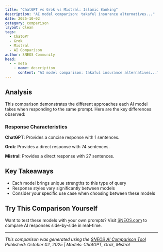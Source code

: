 ```yaml
---
title: "ChatGPT vs Grok vs Mistral: Islamic Banking"
description: "AI model comparison: takaful insurance alternatives..."
date: 2025-10-02
category: comparison
layout: Clean
tags:
  - ChatGPT
  - Grok
  - Mistral
  - AI Comparison
author: SNEOS Community
head:
  - - meta
    - name: description
      content: "AI model comparison: takaful insurance alternatives..."
---
```


<ChatComparison
  title="ChatGPT vs Grok vs Mistral: Islamic Banking"
  prompt="takaful insurance alternatives"
  :responses='{
    "ChatGPT": "Error calling OpenAI API.",
    "Grok": "Takaful insurance is a type of Sharia-compliant insurance based on mutual cooperation, where participants contribute money into a common pool to help one another in times of need. However, if you are looking for alternatives to Takaful insurance\u2014either due to personal preference, availability, or other reasons\u2014there are several options to consider. These alternatives can be conventional or aligned with ethical or religious principles, depending on your needs.\n\n### 1. Conventional Insurance\n   - **Description**: Traditional insurance offered by commercial companies, where policyholders pay premiums to the insurer, and the insurer assumes the risk of loss.\n   - **Key Features**:\n     - Based on risk transfer to the insurance company.\n     - May include elements like interest (riba) or speculation (gharar), which are not Sharia-compliant.\n     - Wide range of products, including life, health, property, and vehicle insurance.\n   - **Why Consider?**: Widely available, often more established in many regions, and may offer more competitive pricing or coverage options.\n\n### 2. Self-Insurance\n   - **Description**: Instead of purchasing insurance, you set aside your own funds to cover potential losses or emergencies.\n   - **Key Features**:\n     - Requires significant savings and financial discipline.\n     - No premiums or third-party involvement.\n     - You bear the full risk of loss if funds are insufficient.\n   - **Why Consider?**: Avoids reliance on external providers and aligns with self-reliance principles. Suitable for low-risk individuals or smaller potential losses.\n\n### 3. Mutual Insurance or Cooperative Insurance\n   - **Description**: A group of individuals or businesses pool resources to cover each other\u2019s risks, similar to Takaful but not necessarily Sharia-compliant.\n   - **Key Features**:\n     - Policyholders are also owners of the mutual fund.\n     - Profits or surpluses may be shared among members or reinvested.\n     - Often community-based or industry-specific.\n   - **Why Consider?**: Offers a sense of community and shared responsibility. May feel closer to Takaful in spirit while being more accessible in some regions.\n\n### 4. Ethical or Socially Responsible Insurance\n   - **Description**: Insurance products offered by companies that align with ethical, environmental, or social responsibility goals.\n   - **Key Features**:\n     - Focuses on sustainable investments and avoiding harmful industries (e.g., tobacco, weapons).\n     - Not necessarily Sharia-compliant but avoids some practices (like interest) that conflict with personal values.\n   - **Why Consider?**: Appeals to those who want ethical alternatives but do not require strict Sharia compliance.\n\n### 5. Savings and Investment Plans with Risk Mitigation Features\n   - **Description**: Financial products like endowments, unit-linked plans, or savings schemes that build a fund over time while offering some protection against risks.\n   - **Key Features**:\n     - Combines savings/investment with limited insurance-like benefits.\n     - Returns may depend on market performance.\n     - Not a full replacement for insurance but can act as a financial safety net.\n   - **Why Consider?**: Provides a way to grow wealth while offering some security without traditional insurance structures.\n\n### 6. Community-Based Support Systems\n   - **Description**: Informal or local systems where communities come together to support members during emergencies or losses.\n   - **Key Features**:\n     - Relies on mutual aid rather than formal contracts.\n     - Common in tight-knit cultural or religious groups.\n     - No formal premiums or guarantees; depends on goodwill.\n   - **Why Consider?**: Aligns with cultural or religious values of mutual help and avoids commercial insurance altogether.\n\n### 7. Government or Social Security Programs\n   - **Description**: Public schemes that provide protection against risks like unemployment, disability, or medical emergencies.\n   - **Key Features**:\n     - Often mandatory in many countries (e.g., social security contributions).\n     - May cover health, retirement, or disability but not property or other risks.\n     - Funded through taxes or contributions.\n   - **Why Consider?**: Provides a safety net without the need for private insurance, though coverage may be limited.\n\n### 8. Islamic Financial Products (Non-Takaful)\n   - **Description**: Other Sharia-compliant financial instruments, such as Islamic bonds (Sukuk) or profit-sharing agreements (Mudarabah), to build financial security.\n   - **Key Features**:\n     - Focus on wealth preservation or growth rather than risk coverage.\n     - Can be used as part of a broader financial plan to mitigate risks indirectly.\n   - **Why Consider?**: Offers Sharia-compliant alternatives to build a financial buffer without relying on Takaful.\n\n### Factors to Consider When Choosing Alternatives\n- **Religious or Ethical Alignment**: Ensure the alternative matches your personal or religious beliefs (e.g., avoiding interest or speculation if seeking Sharia compliance).\n- **Risk Tolerance**: Some alternatives (like self-insurance) require you to bear significant risk.\n- **Availability**: Takaful or other alternatives may not be available in all regions, so consider what is accessible.\n- **Financial Capacity**: Self-insurance or community systems require personal or collective financial resources.\n- **Coverage Needs**: Conventional insurance or mutual schemes may offer broader or more specific coverage than informal systems.\n\n### Conclusion\nIf you\u0027re seeking alternatives to Takaful due to Sharia compliance concerns, mutual insurance, community-based systems, or Islamic financial products might be the closest in spirit. If compliance is not a concern, conventional insurance or government programs could be practical options. Evaluate your specific needs, financial situation, and values to choose the best alternative. If you\u0027re unsure, consulting with a financial advisor or a Sharia scholar (for Islamic compliance) can provide tailored guidance.",
    "Mistral": "Takaful insurance is a type of Islamic insurance based on the principles of mutual cooperation and shared responsibility. If you\u0027re looking for alternatives to traditional Takaful insurance, here are a few options:\n\n1. **Conventional Insurance**: This is the most common alternative. Conventional insurance operates on the basis of risk transfer and is not governed by Islamic law. It includes various types of policies like life, health, auto, and home insurance.\n\n2. **Mutual Insurance**: Similar to Takaful, mutual insurance is based on the concept of mutuality. Policyholders are also the owners of the company. Any profits made by the company can be distributed back to the policyholders.\n\n3. **Cooperative Insurance**: This is another form of mutual insurance where policyholders are members of a cooperative. The cooperative operates on a not-for-profit basis and any surplus is redistributed to members.\n\n4. **Microinsurance**: This is designed to protect low-income people against specific perils in exchange for regular premium payments proportionate to the likelihood and cost of the risks involved.\n\n5. **Self-Insurance**: This involves setting aside funds to cover potential losses rather than purchasing insurance. This is often used by large corporations but can also be applied on a smaller scale.\n\n6. **Captive Insurance**: This is a form of self-insurance where a company creates a wholly-owned subsidiary to provide insurance to itself. This is typically used by large corporations.\n\n7. **Peer-to-Peer (P2P) Insurance**: This is a newer concept where groups of individuals pool their resources to insure against risks. It\u0027s similar to Takaful in that it\u0027s based on mutual cooperation.\n\n8. **Parametric Insurance**: This type of insurance does not indemnify the pure loss but agrees to pay a set amount based on a triggering event, such as an earthquake of a certain magnitude.\n\nEach of these alternatives has its own pros and cons, and the best choice depends on individual needs, beliefs, and circumstances. It\u0027s always a good idea to consult with a financial advisor or insurance professional when considering different insurance options."
  }'
  published-date="09:02"
/>

## Analysis

This comparison demonstrates the different approaches each AI model takes when responding to the same prompt. Here are the key differences observed:

### Response Characteristics

**ChatGPT**: Provides a concise response with 1 sentences. 

**Grok**: Provides a direct response with 74 sentences. 

**Mistral**: Provides a direct response with 27 sentences. 

## Key Takeaways

- Each model brings unique strengths to this type of query
- Response styles vary significantly between models
- Consider your specific use case when choosing between these models

## Try This Comparison Yourself

Want to test these models with your own prompts? Visit [SNEOS.com](https://sneos.com) to compare AI responses side-by-side in real-time.

---

*This comparison was generated using the [SNEOS AI Comparison Tool](https://sneos.com)*
*Published: October 02, 2025 | Models: ChatGPT, Grok, Mistral*
